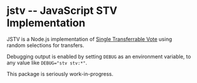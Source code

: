 # jstv -- JavaScript STV Implementation

JSTV is a Node.js implementation of [Single Transferrable Vote](https://en.wikipedia.org/wiki/Single_transferable_vote) using random selections for transfers.

Debugging output is enabled by setting `DEBUG` as an environment variable, to any value like `DEBUG="stv stv:*"`.

This package is seriously work-in-progress.
